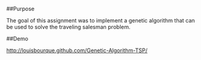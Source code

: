 ##Purpose

The goal of this assignment was to implement a genetic algorithm that can be used to solve the traveling salesman problem.

##Demo

http://louisbourque.github.com/Genetic-Algorithm-TSP/